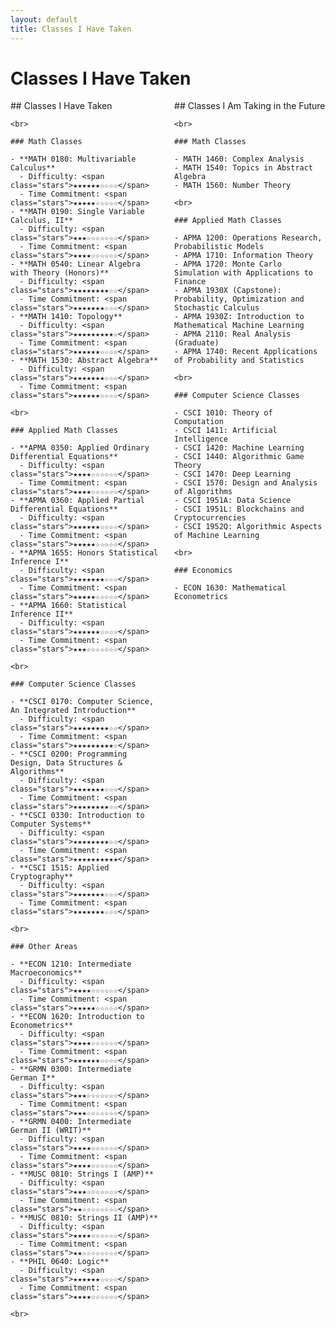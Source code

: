 ```yaml
---
layout: default
title: Classes I Have Taken
---
```


# Classes I Have Taken 

<div style="display: flex; justify-content: space-between;">

  <div style="width: 48%;">
    ## Classes I Have Taken
  
    <br>

    ### Math Classes
  
    - **MATH 0180: Multivariable Calculus**
      - Difficulty: <span class="stars">★★★★★★☆☆☆☆</span>
      - Time Commitment: <span class="stars">★★★★★☆☆☆☆☆</span>
    - **MATH 0190: Single Variable Calculus, II**
      - Difficulty: <span class="stars">★★★☆☆☆☆☆☆☆</span>
      - Time Commitment: <span class="stars">★★★★☆☆☆☆☆☆</span>
    - **MATH 0540: Linear Algebra with Theory (Honors)**
      - Difficulty: <span class="stars">★★★★★★★★☆☆</span>
      - Time Commitment: <span class="stars">★★★★★★★☆☆☆</span>
    - **MATH 1410: Topology**
      - Difficulty: <span class="stars">★★★★★★★★★☆</span>
      - Time Commitment: <span class="stars">★★★★★★☆☆☆☆</span>
    - **MATH 1530: Abstract Algebra**
      - Difficulty: <span class="stars">★★★★★★★☆☆☆</span>
      - Time Commitment: <span class="stars">★★★★★★☆☆☆☆</span>
  
    <br>

    ### Applied Math Classes
  
    - **APMA 0350: Applied Ordinary Differential Equations**
      - Difficulty: <span class="stars">★★★★☆☆☆☆☆☆</span>
      - Time Commitment: <span class="stars">★★★★☆☆☆☆☆☆</span>
    - **APMA 0360: Applied Partial Differential Equations**
      - Difficulty: <span class="stars">★★★★★★☆☆☆☆</span>
      - Time Commitment: <span class="stars">★★★★★☆☆☆☆☆</span>
    - **APMA 1655: Honors Statistical Inference I**
      - Difficulty: <span class="stars">★★★★★★★☆☆☆</span>
      - Time Commitment: <span class="stars">★★★★★☆☆☆☆☆</span>
    - **APMA 1660: Statistical Inference II**
      - Difficulty: <span class="stars">★★★★★★☆☆☆☆</span>
      - Time Commitment: <span class="stars">★★★☆☆☆☆☆☆☆</span>
  
    <br>

    ### Computer Science Classes
  
    - **CSCI 0170: Computer Science, An Integrated Introduction**
      - Difficulty: <span class="stars">★★★★★★★★☆☆</span>
      - Time Commitment: <span class="stars">★★★★★★★★★☆</span>
    - **CSCI 0200: Programming Design, Data Structures & Algorithms**
      - Difficulty: <span class="stars">★★★★★★★☆☆☆</span>
      - Time Commitment: <span class="stars">★★★★★★★★☆☆</span>
    - **CSCI 0330: Introduction to Computer Systems**
      - Difficulty: <span class="stars">★★★★★★★★☆☆</span>
      - Time Commitment: <span class="stars">★★★★★★★★★★</span>
    - **CSCI 1515: Applied Cryptography**
      - Difficulty: <span class="stars">★★★★★★★☆☆☆</span>
      - Time Commitment: <span class="stars">★★★★★★★☆☆☆</span>
  
    <br>

    ### Other Areas
  
    - **ECON 1210: Intermediate Macroeconomics**
      - Difficulty: <span class="stars">★★★★☆☆☆☆☆☆</span>
      - Time Commitment: <span class="stars">★★★★★☆☆☆☆☆</span>
    - **ECON 1620: Introduction to Econometrics**
      - Difficulty: <span class="stars">★★★★☆☆☆☆☆☆</span>
      - Time Commitment: <span class="stars">★★★★★★☆☆☆☆</span>
    - **GRMN 0300: Intermediate German I**
      - Difficulty: <span class="stars">★★★☆☆☆☆☆☆☆</span>
      - Time Commitment: <span class="stars">★★★☆☆☆☆☆☆☆</span>
    - **GRMN 0400: Intermediate German II (WRIT)**
      - Difficulty: <span class="stars">★★★★☆☆☆☆☆☆</span>
      - Time Commitment: <span class="stars">★★★★☆☆☆☆☆☆</span>
    - **MUSC 0810: Strings I (AMP)**
      - Difficulty: <span class="stars">★★★☆☆☆☆☆☆☆</span>
      - Time Commitment: <span class="stars">★★☆☆☆☆☆☆☆☆</span>
    - **MUSC 0810: Strings II (AMP)**
      - Difficulty: <span class="stars">★★★★☆☆☆☆☆☆</span>
      - Time Commitment: <span class="stars">★★☆☆☆☆☆☆☆☆</span>
    - **PHIL 0640: Logic**
      - Difficulty: <span class="stars">★★★★★★☆☆☆☆</span>
      - Time Commitment: <span class="stars">★★★★☆☆☆☆☆☆</span>
  
    <br>
  </div>

  <div style="width: 48%;">
    ## Classes I Am Taking in the Future

    <br>

    ### Math Classes
  
    - MATH 1460: Complex Analysis
    - MATH 1540: Topics in Abstract Algebra
    - MATH 1560: Number Theory
  
    <br>

    ### Applied Math Classes
  
    - APMA 1200: Operations Research, Probabilistic Models
    - APMA 1710: Information Theory
    - APMA 1720: Monte Carlo Simulation with Applications to Finance
    - APMA 1930X (Capstone): Probability, Optimization and Stochastic Calculus
    - APMA 1930Z: Introduction to Mathematical Machine Learning
    - APMA 2110: Real Analysis (Graduate)
    - APMA 1740: Recent Applications of Probability and Statistics
  
    <br>

    ### Computer Science Classes
  
    - CSCI 1010: Theory of Computation
    - CSCI 1411: Artificial Intelligence
    - CSCI 1420: Machine Learning
    - CSCI 1440: Algorithmic Game Theory
    - CSCI 1470: Deep Learning
    - CSCI 1570: Design and Analysis of Algorithms
    - CSCI 1951A: Data Science
    - CSCI 1951L: Blockchains and Cryptocurrencies
    - CSCI 1952Q: Algorithmic Aspects of Machine Learning
  
    <br>

    ### Economics
  
    - ECON 1630: Mathematical Econometrics
  </div>

</div>
